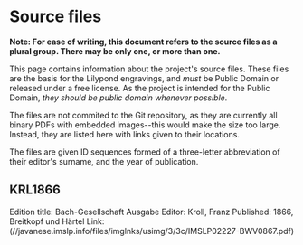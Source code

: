 Source files
============
<!-- This file is tracked in Git. When updating it, remember to commit when necessary -->
<!-- written in Markdown -->

**Note: For ease of writing, this document refers to the source files as a plural group. There may be only one, or more than one.**

This page contains information about the project's source files. These files are the basis for the Lilypond engravings, and _must_ be Public Domain or released under a free license. As the project is intended for the Public Domain, _they should be public domain whenever possible_.

The files are not commited to the Git repository, as they are currently all binary PDFs with embedded images--this would make the size too large. Instead, they are listed here with links given to their locations.

The files are given ID sequences formed of a three-letter abbreviation of their editor's surname, and the year of publication.

KRL1866
-------
Edition title: Bach-Gesellschaft Ausgabe
Editor: Kroll, Franz
Published: 1866, Breitkopf und H&auml;rtel
Link: (//javanese.imslp.info/files/imglnks/usimg/3/3c/IMSLP02227-BWV0867.pdf)

<!-- end of file -->